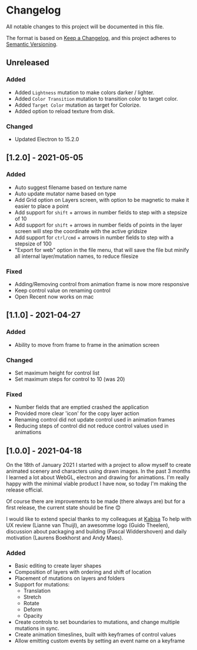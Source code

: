 # Changelog

All notable changes to this project will be documented in this file.

The format is based on [Keep a Changelog](https://keepachangelog.com/en/1.0.0/),
and this project adheres to [Semantic Versioning](https://semver.org/spec/v2.0.0.html).

## Unreleased

### Added

- Added `Lightness` mutation to make colors darker / lighter.
- Added `Color Transition` mutation to transition color to target color.
- Added `Target Color` mutation as target for Colorize.
- Added option to reload texture from disk.

### Changed

- Updated Electron to 15.2.0

## [1.2.0] - 2021-05-05

### Added

- Auto suggest filename based on texture name
- Auto update mutator name based on type
- Add Grid option on Layers screen, with option to be magnetic to make it
  easier to place a point
- Add support for `shift` + arrows in number fields to step with a stepsize of 10
- Add support for `shift` + arrows in number fields of points
  in the layer screen will step the coordinate with the active gridsize
- Add support for `ctrl/cmd` + arrows in number fields to step with a stepsize of 100
- "Export for web" option in the file menu, that will save the file but minify all
  internal layer/mutation names, to reduce filesize

### Fixed

- Adding/Removing control from animation frame is now more responsive
- Keep control value on renaming control
- Open Recent now works on mac

## [1.1.0] - 2021-04-27

### Added

- Ability to move from frame to frame in the animation screen

### Changed

- Set maximum height for control list
- Set maximum steps for control to 10 (was 20)

### Fixed

- Number fields that are emptied crashed the application
- Provided more clear 'icon' for the copy layer action
- Renaming control did not update control used in animation frames
- Reducing steps of control did not reduce control values used in animations

## [1.0.0] - 2021-04-18

On the 18th of January 2021 I started with a project to allow myself to create animated scenery and characters using drawn images. In the past 3 months I learned a lot about WebGL, electron and drawing for animations. I'm really happy with the minimal viable product I have now, so today I'm making the release official.

Of course there are improvements to be made (there always are) but for a first release, the current state should be fine 😊

I would like to extend special thanks to my colleagues at [Kabisa](https://www.kabisa.nl/) To help with UX review (Lianne van Thuijl), an awesomme logo (Guido Theelen), discussion about packaging and building (Pascal Widdershoven) and daily motivation (Laurens Boekhorst and Andy Maes).

### Added

- Basic editing to create layer shapes
- Composition of layers with ordering and shift of location
- Placement of mutations on layers and folders
- Support for mutations:
  - Translation
  - Stretch
  - Rotate
  - Deform
  - Opacity
- Create controls to set boundaries to mutations, and change multiple mutations in sync.
- Create animation timeslines, built with keyframes of control values
- Allow emitting custom events by setting an event name on a keyframe
